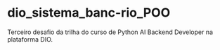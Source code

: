 # dio_sistema_banc-rio_POO
Terceiro desafio da trilha do curso de Python AI Backend Developer na plataforma DIO.
